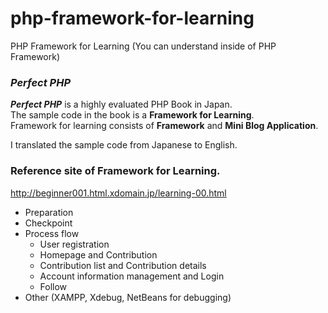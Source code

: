 # php-framework-for-learning

PHP Framework for Learning (You can understand inside of PHP Framework)  
### **_Perfect PHP_**  
**_Perfect PHP_** is a highly evaluated PHP Book in Japan.  
The sample code in the book is a **Framework for Learning**.  
Framework for learning consists of **Framework** and **Mini Blog Application**. 

I translated the sample code from Japanese to English.  

### **Reference site of Framework for Learning.**  
http://beginner001.html.xdomain.jp/learning-00.html  

- Preparation  
- Checkpoint  
- Process flow  
  - User registration  
  - Homepage and Contribution  
  - Contribution list and Contribution details  
  - Account information management and Login  
  - Follow  
 - Other (XAMPP, Xdebug, NetBeans for debugging)   
  
